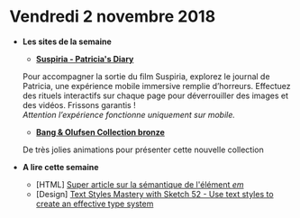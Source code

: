 Vendredi 2 novembre 2018
===========================

- **Les sites de la semaine**
    + **[Suspiria - Patricia's Diary](https://patriciasdiary.com/)**  
    
    Pour accompagner la sortie du film Suspiria, explorez le journal de Patricia, une expérience mobile immersive remplie d’horreurs. Effectuez des rituels interactifs sur chaque page pour déverrouiller des images et des vidéos. Frissons garantis !   
    _Attention l’expérience fonctionne uniquement sur mobile._
    
    + **[Bang & Olufsen Collection bronze](https://www.bang-olufsen.com/de/collection/bronze-collection)**  
    
    De très jolies animations pour présenter cette nouvelle collection
      
- **A lire cette semaine**
    + [HTML] [Super article sur la sémantique de l'élément _em_](https://logrocket.com/blog/youre-using-em-wrong)
    + [Design] [Text Styles Mastery with Sketch 52 - Use text styles to create an effective type system](https://medium.com/sketch-app-sources/text-styles-mastery-with-sketch-52-dc00c7fe1aa6)
